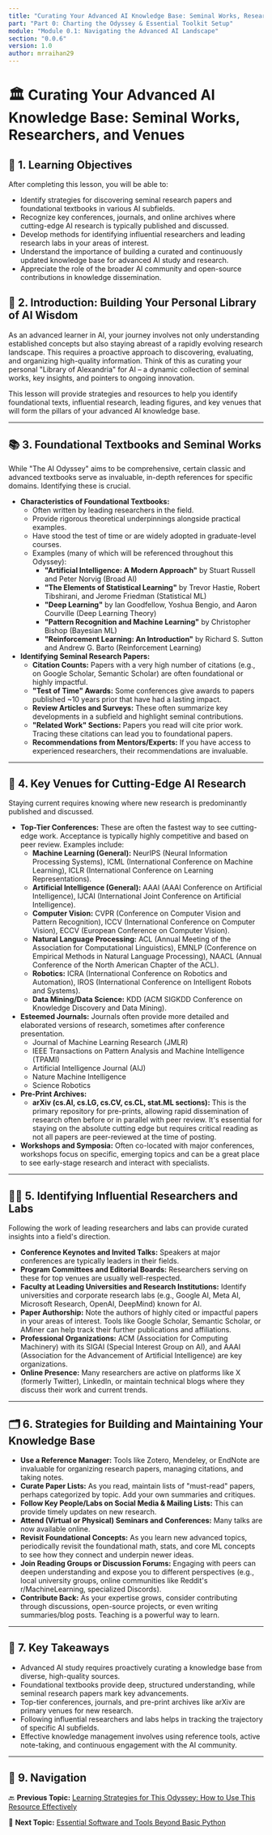 ```yaml
---
title: "Curating Your Advanced AI Knowledge Base: Seminal Works, Researchers, and Venues"
part: "Part 0: Charting the Odyssey & Essential Toolkit Setup"
module: "Module 0.1: Navigating the Advanced AI Landscape"
section: "0.0.6"
version: 1.0
author: mrraihan29
---
```


# 🏛️ Curating Your Advanced AI Knowledge Base: Seminal Works, Researchers, and Venues

## 🎯 1. Learning Objectives

After completing this lesson, you will be able to:

- Identify strategies for discovering seminal research papers and foundational textbooks in various AI subfields.
- Recognize key conferences, journals, and online archives where cutting-edge AI research is typically published and discussed.
- Develop methods for identifying influential researchers and leading research labs in your areas of interest.
- Understand the importance of building a curated and continuously updated knowledge base for advanced AI study and research.
- Appreciate the role of the broader AI community and open-source contributions in knowledge dissemination.

## 🚀 2. Introduction: Building Your Personal Library of AI Wisdom

As an advanced learner in AI, your journey involves not only understanding established concepts but also staying abreast of a rapidly evolving research landscape. This requires a proactive approach to discovering, evaluating, and organizing high-quality information. Think of this as curating your personal "Library of Alexandria" for AI – a dynamic collection of seminal works, key insights, and pointers to ongoing innovation.

This lesson will provide strategies and resources to help you identify foundational texts, influential research, leading figures, and key venues that will form the pillars of your advanced AI knowledge base.

---

## 📚 3. Foundational Textbooks and Seminal Works

While "The AI Odyssey" aims to be comprehensive, certain classic and advanced textbooks serve as invaluable, in-depth references for specific domains. Identifying these is crucial.

- **Characteristics of Foundational Textbooks:**
  - Often written by leading researchers in the field.
  - Provide rigorous theoretical underpinnings alongside practical examples.
  - Have stood the test of time or are widely adopted in graduate-level courses.
  - Examples (many of which will be referenced throughout this Odyssey):
    - **"Artificial Intelligence: A Modern Approach"** by Stuart Russell and Peter Norvig (Broad AI)
    - **"The Elements of Statistical Learning"** by Trevor Hastie, Robert Tibshirani, and Jerome Friedman (Statistical ML)
    - **"Deep Learning"** by Ian Goodfellow, Yoshua Bengio, and Aaron Courville (Deep Learning Theory)
    - **"Pattern Recognition and Machine Learning"** by Christopher Bishop (Bayesian ML)
    - **"Reinforcement Learning: An Introduction"** by Richard S. Sutton and Andrew G. Barto (Reinforcement Learning)
- **Identifying Seminal Research Papers:**
  - **Citation Counts:** Papers with a very high number of citations (e.g., on Google Scholar, Semantic Scholar) are often foundational or highly impactful.
  - **"Test of Time" Awards:** Some conferences give awards to papers published ~10 years prior that have had a lasting impact.
  - **Review Articles and Surveys:** These often summarize key developments in a subfield and highlight seminal contributions.
  - **"Related Work" Sections:** Papers you read will cite prior work. Tracing these citations can lead you to foundational papers.
  - **Recommendations from Mentors/Experts:** If you have access to experienced researchers, their recommendations are invaluable.

---

## 🔬 4. Key Venues for Cutting-Edge AI Research

Staying current requires knowing where new research is predominantly published and discussed.

- **Top-Tier Conferences:** These are often the fastest way to see cutting-edge work. Acceptance is typically highly competitive and based on peer review. Examples include:
  - **Machine Learning (General):** NeurIPS (Neural Information Processing Systems), ICML (International Conference on Machine Learning), ICLR (International Conference on Learning Representations).
  - **Artificial Intelligence (General):** AAAI (AAAI Conference on Artificial Intelligence), IJCAI (International Joint Conference on Artificial Intelligence).
  - **Computer Vision:** CVPR (Conference on Computer Vision and Pattern Recognition), ICCV (International Conference on Computer Vision), ECCV (European Conference on Computer Vision).
  - **Natural Language Processing:** ACL (Annual Meeting of the Association for Computational Linguistics), EMNLP (Conference on Empirical Methods in Natural Language Processing), NAACL (Annual Conference of the North American Chapter of the ACL).
  - **Robotics:** ICRA (International Conference on Robotics and Automation), IROS (International Conference on Intelligent Robots and Systems).
  - **Data Mining/Data Science:** KDD (ACM SIGKDD Conference on Knowledge Discovery and Data Mining).
- **Esteemed Journals:** Journals often provide more detailed and elaborated versions of research, sometimes after conference presentation.
  - Journal of Machine Learning Research (JMLR)
  - IEEE Transactions on Pattern Analysis and Machine Intelligence (TPAMI)
  - Artificial Intelligence Journal (AIJ)
  - Nature Machine Intelligence
  - Science Robotics
- **Pre-Print Archives:**
  - **arXiv (cs.AI, cs.LG, cs.CV, cs.CL, stat.ML sections):** This is the primary repository for pre-prints, allowing rapid dissemination of research often before or in parallel with peer review. It's essential for staying on the absolute cutting edge but requires critical reading as not all papers are peer-reviewed at the time of posting.
- **Workshops and Symposia:** Often co-located with major conferences, workshops focus on specific, emerging topics and can be a great place to see early-stage research and interact with specialists.

---

## 🧑‍🔬 5. Identifying Influential Researchers and Labs

Following the work of leading researchers and labs can provide curated insights into a field's direction.

- **Conference Keynotes and Invited Talks:** Speakers at major conferences are typically leaders in their fields.
- **Program Committees and Editorial Boards:** Researchers serving on these for top venues are usually well-respected.
- **Faculty at Leading Universities and Research Institutions:** Identify universities and corporate research labs (e.g., Google AI, Meta AI, Microsoft Research, OpenAI, DeepMind) known for AI.
- **Paper Authorship:** Note the authors of highly cited or impactful papers in your areas of interest. Tools like Google Scholar, Semantic Scholar, or AMiner can help track their further publications and affiliations.
- **Professional Organizations:** ACM (Association for Computing Machinery) with its SIGAI (Special Interest Group on AI), and AAAI (Association for the Advancement of Artificial Intelligence) are key organizations.
- **Online Presence:** Many researchers are active on platforms like X (formerly Twitter), LinkedIn, or maintain technical blogs where they discuss their work and current trends.

---

## 🗂️ 6. Strategies for Building and Maintaining Your Knowledge Base

- **Use a Reference Manager:** Tools like Zotero, Mendeley, or EndNote are invaluable for organizing research papers, managing citations, and taking notes.
- **Curate Paper Lists:** As you read, maintain lists of "must-read" papers, perhaps categorized by topic. Add your own summaries and critiques.
- **Follow Key People/Labs on Social Media & Mailing Lists:** This can provide timely updates on new research.
- **Attend (Virtual or Physical) Seminars and Conferences:** Many talks are now available online.
- **Revisit Foundational Concepts:** As you learn new advanced topics, periodically revisit the foundational math, stats, and core ML concepts to see how they connect and underpin newer ideas.
- **Join Reading Groups or Discussion Forums:** Engaging with peers can deepen understanding and expose you to different perspectives (e.g., local university groups, online communities like Reddit's r/MachineLearning, specialized Discords).
- **Contribute Back:** As your expertise grows, consider contributing through discussions, open-source projects, or even writing summaries/blog posts. Teaching is a powerful way to learn.

---

## 🔑 7. Key Takeaways

- Advanced AI study requires proactively curating a knowledge base from diverse, high-quality sources.
- Foundational textbooks provide deep, structured understanding, while seminal research papers mark key advancements.
- Top-tier conferences, journals, and pre-print archives like arXiv are primary venues for new research.
- Following influential researchers and labs helps in tracking the trajectory of specific AI subfields.
- Effective knowledge management involves using reference tools, active note-taking, and continuous engagement with the AI community.

---

## 🔗 9. Navigation

🔙 **Previous Topic:** [Learning Strategies for This Odyssey: How to Use This Resource Effectively](0_0_5_Learning_Strategies_for_This_Odyssey_How_to_Use_This_Resource.md)

🔗 **Next Topic:** [Essential Software and Tools Beyond Basic Python](../Module_0_2_Setting_Up_Your_Advanced_AI_Development_Environment/0_2_1_Essential_Software_and_Tools_Beyond_Basic_Python_CUDA_cuDNN.md)
